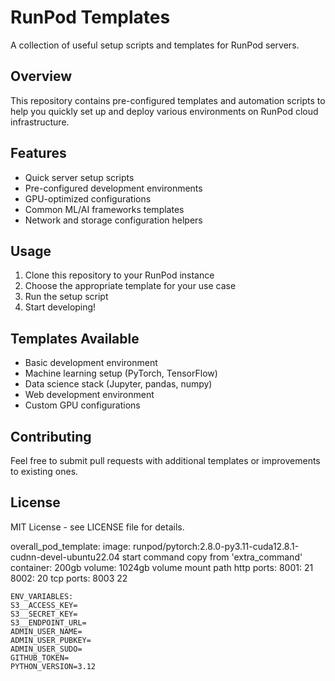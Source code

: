 # RunPod Templates

A collection of useful setup scripts and templates for RunPod servers.

## Overview

This repository contains pre-configured templates and automation scripts to help you quickly set up and deploy various environments on RunPod cloud infrastructure.

## Features

- Quick server setup scripts
- Pre-configured development environments
- GPU-optimized configurations
- Common ML/AI frameworks templates
- Network and storage configuration helpers

## Usage

1. Clone this repository to your RunPod instance
2. Choose the appropriate template for your use case
3. Run the setup script
4. Start developing!

## Templates Available

- Basic development environment
- Machine learning setup (PyTorch, TensorFlow)
- Data science stack (Jupyter, pandas, numpy)
- Web development environment
- Custom GPU configurations

## Contributing

Feel free to submit pull requests with additional templates or improvements to existing ones.

## License

MIT License - see LICENSE file for details.

overall_pod_template:
image: runpod/pytorch:2.8.0-py3.11-cuda12.8.1-cudnn-devel-ubuntu22.04
start command copy from 'extra_command'
container: 200gb
volume: 1024gb
volume mount path
http ports:
8001: 21
8002: 20
tcp ports: 
8003 22
```shell
ENV_VARIABLES:
S3__ACCESS_KEY=
S3__SECRET_KEY=
S3__ENDPOINT_URL=
ADMIN_USER_NAME=
ADMIN_USER_PUBKEY=
ADMIN_USER_SUDO=
GITHUB_TOKEN=
PYTHON_VERSION=3.12
```
